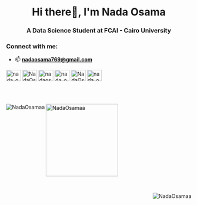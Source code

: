 <h1 align="center"> Hi there👋, I'm Nada Osama </h1>
<h3 align="center"> A Data Science Student at FCAI - Cairo University </h3>


<h3 align="left">Connect with me:</h3> 

- 📫 **nadaosama769@gmail.com**
<p align="left">
<a href="https://twitter.com/nada_osama_a" target="blank"><img align="center" src="https://raw.githubusercontent.com/rahuldkjain/github-profile-readme-generator/master/src/images/icons/Social/twitter.svg" alt="nada_osama_a" height="30" width="40" /></a>
<a href="https://linkedin.com/in/NadaOsamaa" target="blank"><img align="center" src="https://raw.githubusercontent.com/rahuldkjain/github-profile-readme-generator/master/src/images/icons/Social/linked-in-alt.svg" alt="NadaOsamaa" height="30" width="40" /></a>
<a href="https://fb.com/nadaosama769" target="blank"><img align="center" src="https://raw.githubusercontent.com/rahuldkjain/github-profile-readme-generator/master/src/images/icons/Social/facebook.svg" alt="nadaosama769" height="30" width="40" /></a>
<a href="https://instagram.com/nada_osama_a" target="blank"><img align="center" src="https://raw.githubusercontent.com/rahuldkjain/github-profile-readme-generator/master/src/images/icons/Social/instagram.svg" alt="nada_osama_a" height="30" width="40" /></a>
<a href="https://www.hackerrank.com/NadaOsama" target="blank"><img align="center" src="https://raw.githubusercontent.com/rahuldkjain/github-profile-readme-generator/master/src/images/icons/Social/hackerrank.svg" alt="NadaOsama" height="30" width="40" /></a>
<a href="https://codeforces.com/profile/nada_osama_a" target="blank"><img align="center" src="https://raw.githubusercontent.com/rahuldkjain/github-profile-readme-generator/master/src/images/icons/Social/codeforces.svg" alt="nada_osama_a" height="30" width="40" /></a>
</p>

<br><br>

<p><img src="https://github-readme-streak-stats.herokuapp.com/?user=NadaOsamaa&theme=dark" alt="NadaOsamaa" align="left" /></p>
<p><img src="https://github-readme-stats.vercel.app/api/top-langs?username=NadaOsamaa&show_icons=true&locale=en&layout=compact&theme=dark" alt="NadaOsamaa" height="196" /></p> 

<br>

<p > <img src="https://komarev.com/ghpvc/?username=NadaOsamaa&label=Profile%20views&color=0e75b6&style=flat" alt="NadaOsamaa" align="right"/> </p>


<!--
**NadaOsamaa/NadaOsamaa** is a ✨ _special_ ✨ repository because its `README.md` (this file) appears on your GitHub profile.

Here are some ideas to get you started:

- 🔭 I’m currently working on ...
- 🌱 I’m currently learning ...
- 👯 I’m looking to collaborate on ...
- 🤔 I’m looking for help with ...
- 💬 Ask me about ...
- 📫 How to reach me: ...
- 😄 Pronouns: ...
- ⚡ Fun fact: ...
-->






